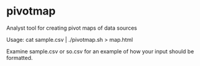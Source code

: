 # pivotmap
Analyst tool for creating pivot maps of data sources

Usage: cat sample.csv | ./pivotmap.sh > map.html

Examine sample.csv or so.csv for an example of how your input should be formatted.
